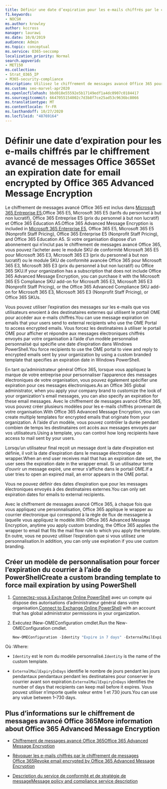 ```yaml
---
title: Définir une date d’expiration pour les e-mails chiffrés par le chiffrement avancé de messages Office 365
f1.keywords:
- NOCSH
ms.author: krowley
author: kccross
manager: laurawi
ms.date: 10/8/2019
audience: Admin
ms.topic: conceptual
ms.service: O365-seccomp
localization_priority: Normal
search.appverid:
- MET150
ms.collection:
- Strat_O365_IP
- M365-security-compliance
description: Utilisez le chiffrement de messages avancé Office 365 pour étendre la sécurité de votre courrier électronique en fixant une date d’expiration sur les e-mails via un modèle personnalisé.
ms.custom: seo-marvel-apr2020
ms.openlocfilehash: bbd018e55592e5b17149edf1a4dc0907c0184417
ms.sourcegitcommit: 6647055154002c7d3b8f7ce25ad53c9636bc8066
ms.translationtype: MT
ms.contentlocale: fr-FR
ms.lasthandoff: 10/27/2020
ms.locfileid: "48769164"
---
```

# <a name="set-an-expiration-date-for-email-encrypted-by-office-365-advanced-message-encryption"></a><span data-ttu-id="15a4f-103">Définir une date d’expiration pour les e-mails chiffrés par le chiffrement avancé de messages Office 365</span><span class="sxs-lookup"><span data-stu-id="15a4f-103">Set an expiration date for email encrypted by Office 365 Advanced Message Encryption</span></span>

<span data-ttu-id="15a4f-104">Le chiffrement de messages avancé Office 365 est inclus dans [Microsoft 365 Entreprise E5,](https://www.microsoft.com/microsoft-365/enterprise/home)Office 365 E5, Microsoft 365 E5 (tarifs du personnel à but non lucratif), Office 365 Entreprise E5 (prix du personnel à but non lucratif) et Office 365 Éducation A5.</span><span class="sxs-lookup"><span data-stu-id="15a4f-104">Office 365 Advanced Message Encryption is included in [Microsoft 365 Enterprise E5](https://www.microsoft.com/microsoft-365/enterprise/home), Office 365 E5, Microsoft 365 E5 (Nonprofit Staff Pricing), Office 365 Enterprise E5 (Nonprofit Staff Pricing), and Office 365 Education A5.</span></span> <span data-ttu-id="15a4f-105">Si votre organisation dispose d’un abonnement qui n’inclut pas le chiffrement de messages avancé Office 365, vous pouvez l’acheter avec le module SKU de conformité Microsoft 365 E5 pour Microsoft 365 E3, Microsoft 365 E3 (prix du personnel à but non lucratif) ou le module SKU de conformité avancée Office 365 pour Microsoft 365 E3, Microsoft 365 E3 (prix du personnel à but non lucratif) ou Office 365 SKU.</span><span class="sxs-lookup"><span data-stu-id="15a4f-105">If your organization has a subscription that does not include Office 365 Advanced Message Encryption, you can purchase it with the Microsoft 365 E5 Compliance SKU add-on for Microsoft 365 E3, Microsoft 365 E3 (Nonprofit Staff Pricing), or the Office 365 Advanced Compliance SKU add-on for Microsoft 365 E3, Microsoft 365 E3 (Nonprofit Staff Pricing), or Office 365 SKUs.</span></span>

<span data-ttu-id="15a4f-106">Vous pouvez utiliser l’expiration des messages sur les e-mails que vos utilisateurs envoient à des destinataires externes qui utilisent le portail OME pour accéder aux e-mails chiffrés.</span><span class="sxs-lookup"><span data-stu-id="15a4f-106">You can use message expiration on emails that your users send to external recipients who use the OME Portal to access encrypted emails.</span></span> <span data-ttu-id="15a4f-107">Vous forcez les destinataires à utiliser le portail OME pour afficher et répondre aux messages électroniques chiffrés envoyés par votre organisation à l’aide d’un modèle personnalisé personnalisé qui spécifie une date d’expiration dans Windows PowerShell.</span><span class="sxs-lookup"><span data-stu-id="15a4f-107">You force recipients to use the OME portal to view and reply to encrypted emails sent by your organization by using a custom branded template that specifies an expiration date in Windows PowerShell.</span></span>

<span data-ttu-id="15a4f-108">En tant qu’administrateur général Office 365, lorsque vous appliquez la marque de votre entreprise pour personnaliser l’apparence des messages électroniques de votre organisation, vous pouvez également spécifier une expiration pour ces messages électroniques.</span><span class="sxs-lookup"><span data-stu-id="15a4f-108">As an Office 365 global administrator, when you apply your company brand to customize the look of your organization's email messages, you can also specify an expiration for these email messages.</span></span> <span data-ttu-id="15a4f-109">Avec le chiffrement de messages avancé Office 365, vous pouvez créer plusieurs modèles pour les e-mails chiffrés provenant de votre organisation.</span><span class="sxs-lookup"><span data-stu-id="15a4f-109">With Office 365 Advanced Message Encryption, you can create multiple templates for encrypted emails that originate from your organization.</span></span> <span data-ttu-id="15a4f-110">À l’aide d’un modèle, vous pouvez contrôler la durée pendant combien de temps les destinataires ont accès aux messages envoyés par vos utilisateurs.</span><span class="sxs-lookup"><span data-stu-id="15a4f-110">Using a template, you can control how long recipients have access to mail sent by your users.</span></span>

<span data-ttu-id="15a4f-111">Lorsqu’un utilisateur final reçoit un message dont la date d’expiration est définie, il voit la date d’expiration dans le message électronique de wrapper.</span><span class="sxs-lookup"><span data-stu-id="15a4f-111">When an end user receives mail that has an expiration date set, the user sees the expiration date in the wrapper email.</span></span> <span data-ttu-id="15a4f-112">Si un utilisateur tente d’ouvrir un message expiré, une erreur s’affiche dans le portail OME.</span><span class="sxs-lookup"><span data-stu-id="15a4f-112">If a user tries to open an expired mail, an error appears in the OME portal.</span></span>

<span data-ttu-id="15a4f-113">Vous ne pouvez définir des dates d’expiration que pour les messages électroniques envoyés à des destinataires externes.</span><span class="sxs-lookup"><span data-stu-id="15a4f-113">You can only set expiration dates for emails to external recipients.</span></span>

<span data-ttu-id="15a4f-114">Avec le chiffrement de messages avancé Office 365, à chaque fois que vous appliquez une personnalisation, Office 365 applique le wrapper au courrier électronique qui correspond à la règle de flux de messagerie à laquelle vous appliquez le modèle.</span><span class="sxs-lookup"><span data-stu-id="15a4f-114">With Office 365 Advanced Message Encryption, anytime you apply custom branding, the Office 365 applies the wrapper to email that fits the mail flow rule to which you apply the template.</span></span> <span data-ttu-id="15a4f-115">En outre, vous ne pouvez utiliser l’expiration que si vous utilisez une personnalisation.</span><span class="sxs-lookup"><span data-stu-id="15a4f-115">In addition, you can only use expiration if you use custom branding.</span></span>

## <a name="create-a-custom-branding-template-to-force-mail-expiration-by-using-powershell"></a><span data-ttu-id="15a4f-116">Créer un modèle de personnalisation pour forcer l’expiration du courrier à l’aide de PowerShell</span><span class="sxs-lookup"><span data-stu-id="15a4f-116">Create a custom branding template to force mail expiration by using PowerShell</span></span>

1. <span data-ttu-id="15a4f-117">[Connectez-vous à Exchange Online PowerShell](https://docs.microsoft.com/powershell/exchange/connect-to-exchange-online-powershell) avec un compte qui dispose des autorisations d’administrateur général dans votre organisation.</span><span class="sxs-lookup"><span data-stu-id="15a4f-117">[Connect to Exchange Online PowerShell](https://docs.microsoft.com/powershell/exchange/connect-to-exchange-online-powershell) with an account that has global administrator permissions in your organization.</span></span>

2. <span data-ttu-id="15a4f-118">Exécutez lNew-OMEConfiguration cmdlet.</span><span class="sxs-lookup"><span data-stu-id="15a4f-118">Run the New-OMEConfiguration cmdlet.</span></span>

    ```powershell
    New-OMEConfiguration -Identity "Expire in 7 days" -ExternalMailExpiryInDays 7
    ```

<span data-ttu-id="15a4f-119">Où :</span><span class="sxs-lookup"><span data-stu-id="15a4f-119">Where:</span></span>

- <span data-ttu-id="15a4f-120">`Identity` est le nom du modèle personnalisé.</span><span class="sxs-lookup"><span data-stu-id="15a4f-120">`Identity` is the name of the custom template.</span></span>

- <span data-ttu-id="15a4f-121">`ExternalMailExpiryInDays` identifie le nombre de jours pendant les jours pendantaux pendantaux pendant les destinataires pour conserver le courrier avant son expiration.</span><span class="sxs-lookup"><span data-stu-id="15a4f-121">`ExternalMailExpiryInDays` identifies the number of days that recipients can keep mail before it expires.</span></span> <span data-ttu-id="15a4f-122">Vous pouvez utiliser n’importe quelle valeur entre 1 et 730 jours.</span><span class="sxs-lookup"><span data-stu-id="15a4f-122">You can use any value between 1–730 days.</span></span>

## <a name="more-information-about-office-365-advanced-message-encryption"></a><span data-ttu-id="15a4f-123">Plus d’informations sur le chiffrement de messages avancé Office 365</span><span class="sxs-lookup"><span data-stu-id="15a4f-123">More information about Office 365 Advanced Message Encryption</span></span>

- [<span data-ttu-id="15a4f-124">Chiffrement de messages avancé Office 365</span><span class="sxs-lookup"><span data-stu-id="15a4f-124">Office 365 Advanced Message Encryption</span></span>](ome-advanced-message-encryption.md)

- [<span data-ttu-id="15a4f-125">Révoquer les e-mails chiffrés par le chiffrement de messages Office 365</span><span class="sxs-lookup"><span data-stu-id="15a4f-125">Revoke email encrypted by Office 365 Advanced Message Encryption</span></span>](revoke-ome-encrypted-mail.md)

- [<span data-ttu-id="15a4f-126">Description du service de conformité et de stratégie de message</span><span class="sxs-lookup"><span data-stu-id="15a4f-126">Message policy and compliance service description</span></span>](https://docs.microsoft.com/office365/servicedescriptions/exchange-online-service-description/message-policy-and-compliance)
